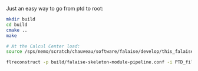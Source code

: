 Just an easy way to go from ptd to root:

```bash
mkdir build
cd build
cmake ..
make

# At the Calcul Center load:
source /sps/nemo/scratch/chauveau/software/falaise/develop/this_falaise.sh

flreconstruct -p build/falaise-skeleton-module-pipeline.conf -i PTD_file.brio -o root_file.root
```

